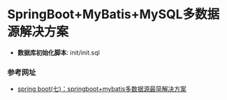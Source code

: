 # SpringBoot+MyBatis+MySQL多数据源解决方案
 - **数据库初始化脚本**: init/init.sql












### 参考网址
 - [spring boot(七)：springboot+mybatis多数据源最简解决方案](https://www.cnblogs.com/ityouknow/p/6102399.html)